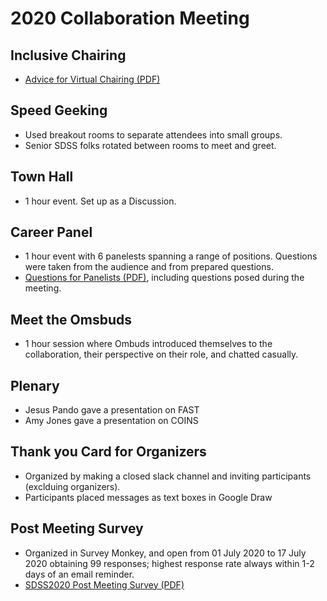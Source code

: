 # 2020 Collaboration Meeting 

## Inclusive Chairing
- [Advice for Virtual Chairing (PDF)](SDSS2020-InclusiveChairing.pdf)

## Speed Geeking
- Used breakout rooms to separate attendees into small groups. 
- Senior SDSS folks rotated between rooms to meet and greet.

## Town Hall
- 1 hour event. Set up as a Discussion.

## Career Panel
- 1 hour event with 6 panelests spanning a range of positions. Questions were taken from the audience and from prepared questions.
- [Questions for Panelists (PDF)](COINS_Discussion_Questions_Collab_Career_Panel.pdf), including questions posed during the meeting. 

## Meet the Omsbuds
- 1 hour session where Ombuds introduced themselves to the collaboration, their perspective on their role, and chatted casually.

## Plenary
- Jesus Pando gave a presentation on FAST
- Amy Jones gave a presentation on COINS 

## Thank you Card for Organizers
- Organized by making a closed slack channel and inviting participants (exclduing organizers).
- Participants placed messages as text boxes in Google Draw

## Post Meeting Survey
- Organized in Survey Monkey, and open from 01 July 2020 to 17 July 2020 obtaining 99 responses; highest response rate always within 1-2 days of an email reminder.
- [SDSS2020 Post Meeting Survey (PDF)](SDSS2020_Followup_Survey.pdf)
